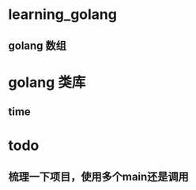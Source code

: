 # learning_golang

## golang 数组


##






# golang 类库

## time


# todo 
## 梳理一下项目，使用多个main还是调用
## 